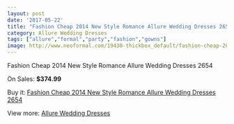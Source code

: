 ```yaml
---
layout: post
date: '2017-05-22'
title: "Fashion Cheap 2014 New Style Romance Allure Wedding Dresses 2654"
category: Allure Wedding Dresses
tags: ["allure","formal","party","fashion","gowns"]
image: http://www.neoformal.com/19430-thickbox_default/fashion-cheap-2014-new-style-romance-allure-wedding-dresses-2654.jpg
---
```

Fashion Cheap 2014 New Style Romance Allure Wedding Dresses 2654

On Sales: **$374.99**
<a href="https://www.neoformal.com/en/allure-wedding-dresses-2014/6230-fashion-cheap-2014-new-style-romance-allure-wedding-dresses-2654.html"><amp-img layout="responsive" width="600" height="600" src="//www.neoformal.com/19430-thickbox_default/fashion-cheap-2014-new-style-romance-allure-wedding-dresses-2654.jpg" alt="Fashion Cheap 2014 New Style Romance Allure Wedding Dresses 2654 0" /></a>
<a href="https://www.neoformal.com/en/allure-wedding-dresses-2014/6230-fashion-cheap-2014-new-style-romance-allure-wedding-dresses-2654.html"><amp-img layout="responsive" width="600" height="600" src="//www.neoformal.com/19431-thickbox_default/fashion-cheap-2014-new-style-romance-allure-wedding-dresses-2654.jpg" alt="Fashion Cheap 2014 New Style Romance Allure Wedding Dresses 2654 1" /></a>

Buy it: [Fashion Cheap 2014 New Style Romance Allure Wedding Dresses 2654](https://www.neoformal.com/en/allure-wedding-dresses-2014/6230-fashion-cheap-2014-new-style-romance-allure-wedding-dresses-2654.html "Fashion Cheap 2014 New Style Romance Allure Wedding Dresses 2654")

View more: [Allure Wedding Dresses](https://www.neoformal.com/en/82-allure-wedding-dresses-2014 "Allure Wedding Dresses")